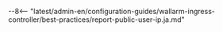 --8<-- "latest/admin-en/configuration-guides/wallarm-ingress-controller/best-practices/report-public-user-ip.ja.md"
